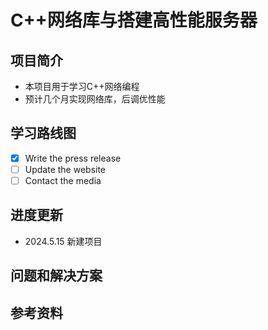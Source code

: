 # C++网络库与搭建高性能服务器
## 项目简介
- 本项目用于学习C++网络编程
- 预计几个月实现网络库，后调优性能

## 学习路线图
- [x] Write the press release
- [ ] Update the website
- [ ] Contact the media

## 进度更新
- 2024.5.15 新建项目

## 问题和解决方案

## 参考资料


